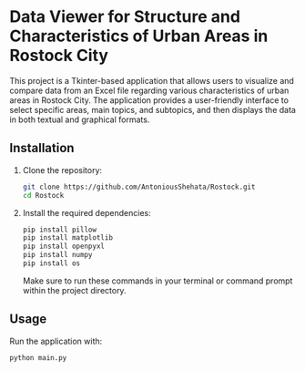 # Data Viewer for Structure and Characteristics of Urban Areas in Rostock City

This project is a Tkinter-based application that allows users to visualize and compare data from an Excel file regarding various characteristics of urban areas in Rostock City. The application provides a user-friendly interface to select specific areas, main topics, and subtopics, and then displays the data in both textual and graphical formats.

## Installation

1. Clone the repository:
    ```bash
    git clone https://github.com/AntoniousShehata/Rostock.git
    cd Rostock
    ```

2. Install the required dependencies:
    ```bash
    pip install pillow
    pip install matplotlib
    pip install openpyxl
    pip install numpy
    pip install os
    ```

    Make sure to run these commands in your terminal or command prompt within the project directory.

## Usage

Run the application with:
```bash
python main.py
